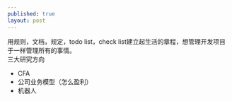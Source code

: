 ```yaml
---
published: true
layout: post
---
```

用规则，文档，规定，todo list，check list建立起生活的章程，想管理开发项目于一样管理所有的事情。  
三大研究方向
- CFA
- 公司业务模型（怎么盈利）
- 机器人
